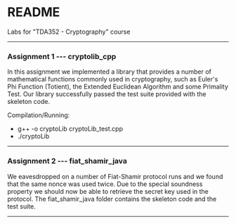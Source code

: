 # README #

Labs for "TDA352 - Cryptography" course

-----------------------------------------------------------------

### Assignment 1 --- cryptolib_cpp ###

In this assignment we implemented a library that provides a number of mathematical functions commonly used in cryptography, such as Euler's Phi Function (Totient), the Extended Euclidean Algorithm and some Primality Test. Our library successfully passed the test suite provided with the skeleton code.

Compilation/Running:
* g++ -o cryptoLib cryptoLib_test.cpp
* ./cryptoLib

-----------------------------------------------------------------

### Assignment 2 --- fiat_shamir_java ###

We eavesdropped on a number of Fiat-Shamir protocol runs and we found that the same nonce was used twice. Due to the special soundness property we should now be able to retrieve the secret key used in the protocol. The fiat_shamir_java folder contains the skeleton code and the test suite.

-----------------------------------------------------------------
